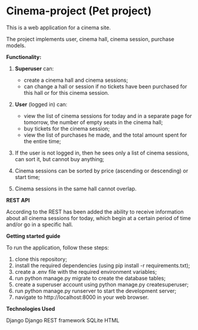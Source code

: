 # Cinema-project (Pet project)
This is a web application for a cinema site.

The project implements user, cinema hall, cinema session, purchase models.

**Functionality:**

1) **Superuser** can:
   - create a cinema hall and cinema sessions;
   - can change a hall or session if no tickets have been purchased for this hall or for this cinema session.
     
2) **User** (logged in) can:
   - view the list of cinema sessions for today and in a separate page for tomorrow, the number of empty seats in the cinema hall;
   - buy tickets for the cinema session;
   - view the list of purchases he made, and the total amount spent for the entire time; 
3) If the user is not logged in, then he sees only a list of cinema sessions, can sort it, but cannot buy anything;
4) Cinema sessions can be sorted by price (ascending or descending) or start time;
5) Cinema sessions in the same hall cannot overlap.  

**REST API**

According to the REST has been added the ability to receive information about all cinema sessions for today, which begin at a certain period of time and/or go in a specific hall.

**Getting started guide**

To run the application, follow these steps:
1)  clone this repository;
2)  install the required dependencies (using pip install -r requirements.txt);
3)  create a .env file with the required environment variables;
4)  run python manage.py migrate to create the database tables;
5)  create a superuser account using python manage.py createsuperuser;
6)  run python manage.py runserver to start the development server;
7)  navigate to http://localhost:8000 in your web browser.

**Technologies Used**

Django
Django REST framework
SQLite
HTML
